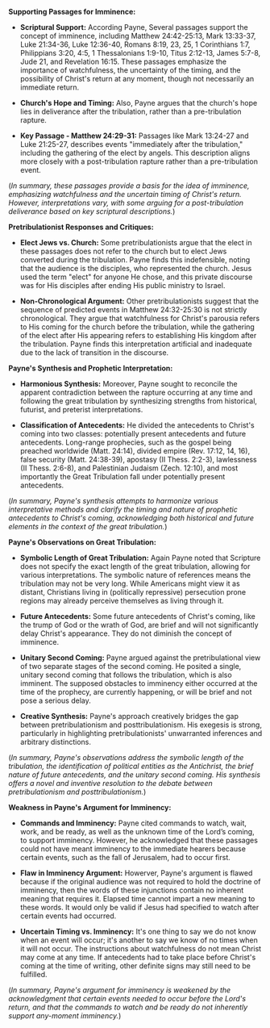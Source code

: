 **Supporting Passages for Imminence:**

- **Scriptural Support:** According Payne, Several passages support the concept of imminence, including Matthew 24:42-25:13, Mark 13:33-37, Luke 21:34-36, Luke 12:36-40, Romans 8:19, 23, 25, 1 Corinthians 1:7, Philippians 3:20, 4:5, 1 Thessalonians 1:9-10, Titus 2:12-13, James 5:7-8, Jude 21, and Revelation 16:15. These passages emphasize the importance of watchfulness, the uncertainty of the timing, and the possibility of Christ's return at any moment, though not necessarily an immediate return.

- **Church's Hope and Timing:** Also, Payne argues that the church's hope lies in deliverance after the tribulation, rather than a pre-tribulation rapture. 

- **Key Passage - Matthew 24:29-31:** Passages like Mark 13:24-27 and Luke 21:25-27, describes events "immediately after the tribulation," including the gathering of the elect by angels. This description aligns more closely with a post-tribulation rapture rather than a pre-tribulation event.

(_In summary, these passages provide a basis for the idea of imminence, emphasizing watchfulness and the uncertain timing of Christ's return. However, interpretations vary, with some arguing for a post-tribulation deliverance based on key scriptural descriptions._)


**Pretribulationist Responses and Critiques:**

- **Elect Jews vs. Church:** Some pretribulationists argue that the elect in these passages does not refer to the church but to elect Jews converted during the tribulation. Payne finds this indefensible, noting that the audience is the disciples, who represented the church. Jesus used the term "elect" for anyone He chose, and this private discourse was for His disciples after ending His public ministry to Israel.

- **Non-Chronological Argument:** Other pretribulationists suggest that the sequence of predicted events in Matthew 24:32-25:30 is not strictly chronological. They argue that watchfulness for Christ's parousia refers to His coming for the church before the tribulation, while the gathering of the elect after His appearing refers to establishing His kingdom after the tribulation. Payne finds this interpretation artificial and inadequate due to the lack of transition in the discourse.

<!-- - **Parousia Confusion:** Payne highlights the use of the word "parousia" in verses 37 and 39, the same word used in the original question (v. 3) and for Christ's later appearance to set up the earthly kingdom. This suggests either Jesus allowed the disciples to confuse the two events, which seems inconsistent with His teachings, or He did not distinguish between them, making the latter a more viable possibility.

(_In summary, the critiques focus on the defensibility of interpretations involving elect Jews, the artificial nature of non-chronological arguments, and the confusion surrounding the term "parousia" in distinguishing between two events._) -->


**Payne's Synthesis and Prophetic Interpretation:**

- **Harmonious Synthesis:** Moreover, Payne sought to reconcile the apparent contradiction between the rapture occurring at any time and following the great tribulation by synthesizing strengths from historical, futurist, and preterist interpretations. 

- **Classification of Antecedents:** He divided the antecedents to Christ's coming into two classes: potentially present antecedents and future antecedents. Long-range prophecies, such as the gospel being preached worldwide (Matt. 24:14), divided empire (Rev. 17:12, 14, 16), false security (Matt. 24:38-39), apostasy (II Thess. 2:2-3), lawlessness (II Thess. 2:6-8), and Palestinian Judaism (Zech. 12:10), and most importantly the Great Tribulation fall under potentially present antecedents.

<!-- - **Great Tribulation:** Payne's significant contribution is the argument that the great tribulation is not entirely a future event. He posits that Daniel's seventieth week (Dan. 9:24-27) and the "abomination of desolation" (Matt. 24:42) have preterist significance, extending only up to A.D. 70. However, references to the Antichrist (Dan. 7:20-25; 11:40-45; II Thess. 2:3-11) indicate that the great tribulation cannot be entirely dismissed as past and must be considered in its future context. -->

(_In summary, Payne's synthesis attempts to harmonize various interpretative methods and clarify the timing and nature of prophetic antecedents to Christ's coming, acknowledging both historical and future elements in the context of the great tribulation._)


**Payne's Observations on Great Tribulation:**

- **Symbolic Length of Great Tribulation:** Again Payne noted that Scripture does not specify the exact length of the great tribulation, allowing for various interpretations. The symbolic nature of references means the tribulation may not be very long. While Americans might view it as distant, Christians living in (politically repressive) persecution prone regions may already perceive themselves as living through it.

<!-- - **Political Organizations as Antichrist:** The presence of powerful political entities opposed to Christianity, led by strong leaders, satisfies the qualifications of the Antichrist. At Payne's time, Russia and Nikita Khrushchev were seen as fitting this description. -->

- **Future Antecedents:** Some future antecedents of Christ's coming, like the trump of God or the wrath of God, are brief and will not significantly delay Christ's appearance. They do not diminish the concept of imminence.

- **Unitary Second Coming:** Payne argued against the pretribulational view of two separate stages of the second coming. He posited a single, unitary second coming that follows the tribulation, which is also imminent. The supposed obstacles to imminency either occurred at the time of the prophecy, are currently happening, or will be brief and not pose a serious delay.

- **Creative Synthesis:** Payne's approach creatively bridges the gap between pretribulationism and posttribulationism. His exegesis is strong, particularly in highlighting pretribulationists' unwarranted inferences and arbitrary distinctions.

(_In summary, Payne's observations address the symbolic length of the tribulation, the identification of political entities as the Antichrist, the brief nature of future antecedents, and the unitary second coming. His synthesis offers a novel and inventive resolution to the debate between pretribulationism and posttribulationism._)

**Weakness in Payne's Argument for Imminency:**

- **Commands and Imminency:** Payne cited commands to watch, wait, work, and be ready, as well as the unknown time of the Lord’s coming, to support imminency. However, he acknowledged that these passages could not have meant imminency to the immediate hearers because certain events, such as the fall of Jerusalem, had to occur first.

- **Flaw in Imminency Argument:** Howerver, Payne's argument is flawed because if the original audience was not required to hold the doctrine of imminency, then the words of these injunctions contain no inherent meaning that requires it. Elapsed time cannot impart a new meaning to these words. It would only be valid if Jesus had specified to watch after certain events had occurred.

- **Uncertain Timing vs. Imminency:** It's one thing to say we do not know when an event will occur; it's another to say we know of no times when it will not occur. The instructions about watchfulness do not mean Christ may come at any time. If antecedents had to take place before Christ's coming at the time of writing, other definite signs may still need to be fulfilled.

(_In summary, Payne's argument for imminency is weakened by the acknowledgment that certain events needed to occur before the Lord's return, and that the commands to watch and be ready do not inherently support any-moment imminency._)
